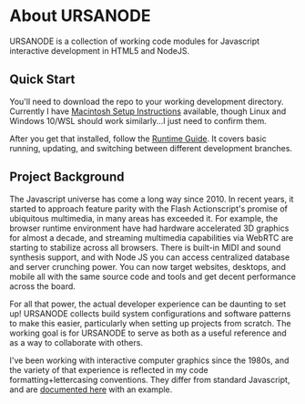 # About URSANODE

URSANODE is a collection of working code modules for Javascript interactive development in HTML5 and NodeJS.

## Quick Start

You'll need to download the repo to your working development directory. Currently I have [Macintosh Setup Instructions](docs/10-tools/1-install.md) available, though Linux and Windows 10/WSL should work similarly...I just need to confirm them.

After you get that installed, follow the [Runtime Guide](docs/10-tools/2-run.md). It covers basic running, updating, and switching between different development branches.

## Project Background

The Javascript universe has come a long way since 2010. In recent years, it started to approach feature parity with the Flash Actionscript's promise of ubiquitous multimedia, in many areas has exceeded it. For example, the browser runtime environment have had hardware accelerated 3D graphics for almost a decade, and streaming multimedia capabilities via WebRTC are starting to stabilize across all browsers. There is built-in MIDI and sound synthesis support, and with Node JS you can access centralized database and server crunching power. You can now target websites, desktops, and mobile all with the same source code and tools and get decent performance across the board. 

For all that power, the actual developer experience can be daunting to set up! URSANODE collects build system configurations and software patterns to make this easier, particularly when setting up projects from scratch. The working goal is for URSANODE to serve as both as a useful reference and as a way to collaborate with others.

I've been working with interactive computer graphics since the 1980s, and the variety of that experience is reflected in my code formatting+lettercasing conventions. They differ from standard Javascript, and are [documented here](docs/00-info/module-style.md) with an example.




